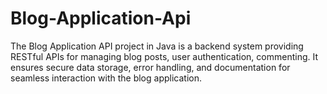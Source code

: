 # Blog-Application-Api
The Blog Application API project in Java is a backend system providing RESTful APIs for managing blog posts, user authentication, commenting. It ensures secure data storage, error handling, and documentation for seamless interaction with the blog application.
